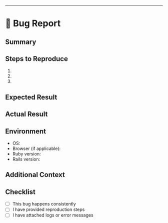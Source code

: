 ---
# 🐛 Bug Report

## Summary

<!-- Short description of the bug -->

## Steps to Reproduce

1.
2.
3.

## Expected Result

<!-- What you expected to happen -->

## Actual Result

<!-- What actually happened -->

## Environment

- OS:
- Browser (if applicable):
- Ruby version:
- Rails version:

## Additional Context

<!-- Screenshots, logs, error messages -->

## Checklist

- [ ] This bug happens consistently
- [ ] I have provided reproduction steps
- [ ] I have attached logs or error messages
